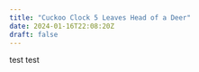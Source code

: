 ```yaml
---
title: "Cuckoo Clock 5 Leaves Head of a Deer"
date: 2024-01-16T22:08:20Z
draft: false
---
```


test test